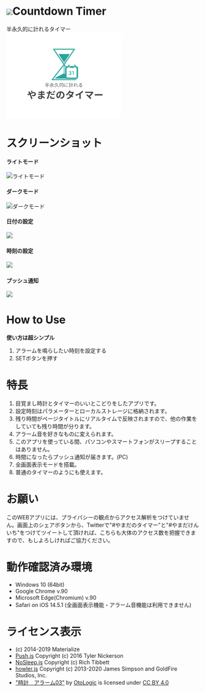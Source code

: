 # <img src="../favicon/favicon.ico" width="30px">Countdown Timer
半永久的に計れるタイマー  
<img src="../snsicon/OGP.png" width="300px">
# スクリーンショット
#### ライトモード
![ライトモード](https://user-images.githubusercontent.com/75155258/120090124-0f5e4680-c13b-11eb-912f-e28257acaecb.jpg)
#### ダークモード
![ダークモード](https://user-images.githubusercontent.com/75155258/120090129-1422fa80-c13b-11eb-9a00-a0a297299fcc.jpg)
#### 日付の設定
<img src="https://user-images.githubusercontent.com/75155258/119243992-f12aa080-bba6-11eb-80b5-a2bcaa66dfc3.jpg" width ="400px">

#### 時刻の設定
<img src="https://user-images.githubusercontent.com/75155258/119244001-fa1b7200-bba6-11eb-801a-ab61b74c66b7.jpg" width ="400px">

#### プッシュ通知
<img src="https://user-images.githubusercontent.com/75155258/120090149-2b61e800-c13b-11eb-9000-db90b30da313.jpg" width ="400px">

# How to Use
**使い方は超シンプル**
1. アラームを鳴らしたい時刻を設定する
1. SETボタンを押す  
# 特長
1. 目覚まし時計とタイマーのいいとこどりをしたアプリです。
1. 設定時刻はパラメーターとローカルストレージに格納されます。
1. 残り時間がページタイトルにリアルタイムで反映されますので、他の作業をしていても残り時間が分ります。
1. アラーム音を好きなものに変えられます。
2. このアプリを使っている間、パソコンやスマートフォンがスリープすることはありません。
3. 時間になったらプッシュ通知が届きます。(PC)
4. 全画面表示モードを搭載。
5. 普通のタイマーのようにも使えます。
# お願い
このWEBアプリには、プライバシーの観点からアクセス解析をつけていません。画面上のシェアボタンから、Twitterで"#やまだのタイマー"と"#やまだけんいち"をつけてツイートして頂ければ、こちらも大体のアクセス数を把握できますので、もしよろしければご協力ください。
# 動作確認済み環境
- Windows 10 (64bit)
- Google Chrome v.90
- Microsoft Edge(Chromium) v.90
- Safari on iOS 14.5.1 (全画面表示機能・アラーム音機能は利用できません)
# ライセンス表示
- (c) 2014-2019 Materialize
- [Push.js](https://github.com/Nickersoft/push.js) Copyright (c) 2016 Tyler Nickerson
- [NoSleep.js](https://github.com/richtr/NoSleep.js) Copyright (c) Rich Tibbett
- [howler.js](https://github.com/goldfire/howler.js) Copyright (c) 2013-2020 James Simpson and GoldFire Studios, Inc.
- ["時計　アラーム03"](https://otologic.jp/free/se/clock01.html) by [OtoLogic](https://otologic.jp/) is licensed under [CC BY 4.0](https://creativecommons.org/licenses/by/4.0/legalcode)
